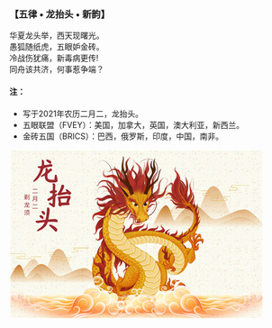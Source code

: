 ### 【五律 • 龙抬头 • 新韵】
华夏龙头举，西天现曙光。\
愚狐随纸虎，五眼妒金砖。\
冷战伤犹痛，新毒病更传! \
同舟该共济，何事惹争端？

#### 注：
- 写于2021年农历二月二，龙抬头。
- 五眼联盟（FVEY）：美国，加拿大，英国，澳大利亚，新西兰。
- 金砖五国（BRICS）：巴西，俄罗斯，印度，中国，南非。

![](02.jpg)
